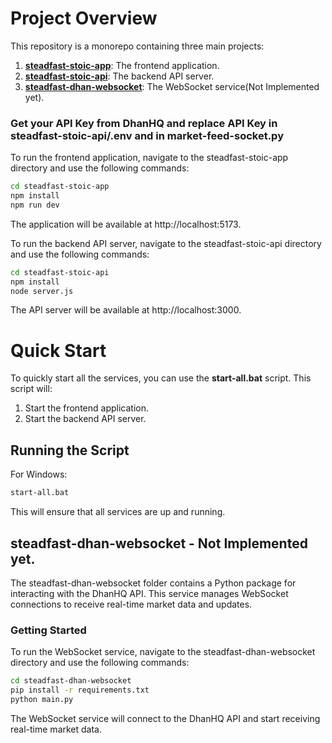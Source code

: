 # Project Overview

This repository is a monorepo containing three main projects:

1. [**steadfast-stoic-app**](https://github.com/narenkram/steadfast-stoic-app): The frontend application.
2. [**steadfast-stoic-api**](https://github.com/narenkram/steadfast-stoic-api): The backend API server.
3. [**steadfast-dhan-websocket**](https://github.com/narenkram/steadfast-dhan-websocket): The WebSocket service(Not Implemented yet).

### Get your API Key from DhanHQ and replace API Key in steadfast-stoic-api/.env and in market-feed-socket.py

To run the frontend application, navigate to the steadfast-stoic-app directory and use the following commands:

```bash
cd steadfast-stoic-app
npm install
npm run dev
```
The application will be available at http://localhost:5173.


To run the backend API server, navigate to the steadfast-stoic-api directory and use the following commands:

```bash
cd steadfast-stoic-api
npm install
node server.js
```
The API server will be available at http://localhost:3000.


# Quick Start

To quickly start all the services, you can use the **start-all.bat** script. This script will:

1. Start the frontend application.
2. Start the backend API server.

## Running the Script

For Windows:

```bash
start-all.bat
```

This will ensure that all services are up and running.


## steadfast-dhan-websocket - Not Implemented yet.

The steadfast-dhan-websocket folder contains a Python package for interacting with the DhanHQ API. This service manages WebSocket connections to receive real-time market data and updates.

### Getting Started

To run the WebSocket service, navigate to the steadfast-dhan-websocket directory and use the following commands:

```bash
cd steadfast-dhan-websocket
pip install -r requirements.txt
python main.py
```

The WebSocket service will connect to the DhanHQ API and start receiving real-time market data.
